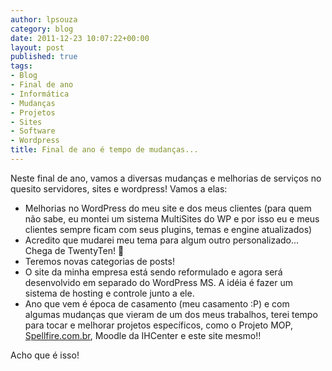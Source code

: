 ```yaml
---
author: lpsouza
category: blog
date: 2011-12-23 10:07:22+00:00
layout: post
published: true
tags:
- Blog
- Final de ano
- Informática
- Mudanças
- Projetos
- Sites
- Software
- Wordpress
title: Final de ano é tempo de mudanças...
---
```


Neste final de ano, vamos a diversas mudanças e melhorias de serviços no quesito servidores, sites e wordpress! Vamos a elas:

* Melhorias no WordPress do meu site e dos meus clientes (para quem não sabe, eu montei um sistema MultiSites do WP e por isso eu e meus clientes sempre ficam com seus plugins, temas e engine atualizados)
* Acredito que mudarei meu tema para algum outro personalizado... Chega de TwentyTen! 🙂
* Teremos novas categorias de posts!
* O site da minha empresa está sendo reformulado e agora será desenvolvido em separado do WordPress MS. A idéia é fazer um sistema de hosting e controle junto a ele.
* Ano que vem é época de casamento (meu casamento :P) e com algumas mudanças que vieram de um dos meus trabalhos, terei tempo para tocar e melhorar projetos específicos, como o Projeto MOP, [Spellfire.com.br](http://spellfire.com.br), Moodle da IHCenter e este site mesmo!!

Acho que é isso!